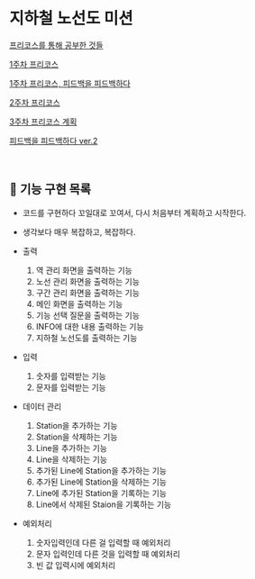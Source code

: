# 지하철 노선도 미션
[프리코스를 통해 공부한 것들](https://www.notion.so/9186a1ce15b54fddb0c0ca0c8b99c39d)

[1주차 프리코스](https://www.notion.so/1-4c1e2bc9b4bc412a85ee72a1244ac86c)

[1주차 프리코스, 피드백을 피드백하다](https://www.notion.so/1-8b5157674d1340d7a4086641f602d542)

[2주차 프리코스](https://www.notion.so/2-b4853e276d7a42828a70f81439e97598)

[3주차 프리코스 계획](https://www.notion.so/3-8997d2c11e50483eb7d1b3d90996a3f2)

[피드백을 피드백하다 ver.2](https://www.notion.so/ver-2-2a63193924bd4deaa085ed94793d0471)

<br>

## 🚀 기능 구현 목록

 - 코드를 구현하다 꼬일대로 꼬여서, 다시 처음부터 계획하고 시작한다.
 - 생각보다 매우 복잡하고, 복잡하다.
 
 - 출력
    1. 역 관리 화면을 출력하는 기능
    2. 노선 관리 화면을 출력하는 기능
    3. 구간 관리 화면을 출력하는 기능
    4. 메인 화면을 출력하는 기능
    5. 기능 선택 질문을 출력하는 기능
    6. INFO에 대한 내용 출력하는 기능
    7. 지하철 노선도를 출력하는 기능
    
 - 입력
    1. 숫자를 입력받는 기능
    2. 문자를 입력받는 기능
    
 - 데이터 관리
    1. Station을 추가하는 기능
    2. Station을 삭제하는 기능
    3. Line을 추가하는 기능
    4. Line을 삭제하는 기능
    5. 추가된 Line에 Station을 추가하는 기능
    6. 추가된 Line에 Station을 삭제하는 기능
    7. Line에 추가된 Station을 기록하는 기능
    8. Line에서 삭제된 Staion을 기록하는 기능 
    
 - 예외처리
    1. 숫자입력인데 다른 걸 입력할 때 예외처리
    2. 문자 입력인데 다른 것을 입력할 때 예외처리
    3. 빈 값 입력시에 예외처리